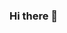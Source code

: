 ### Hi there 👋
<!--
<p align="left"> <img
        src="https://komarev.com/ghpvc/?username=Abjithwyn&label=Profile%20views&color=0e75b6&style=flat"
        alt="Abjithwyn" /> </p>

**Abjithwyn/Abjithwyn** is a ✨ _special_ ✨ repository because its `README.md` (this file) appears on your GitHub profile.
<p><img align="center" src="https://github-readme-streak-stats.herokuapp.com/?user=Abjithwyn&" alt="Abjithwyn" /></p>

Here are some ideas to get you started:

- 🔭 I’m currently working on ...
- 🌱 I’m currently learning ...
- 👯 I’m looking to collaborate on ...
- 🤔 I’m looking for help with ...
- 💬 Ask me about ...
- 📫 How to reach me: ...
- 😄 Pronouns: ...
- ⚡ Fun fact: ...
-->
